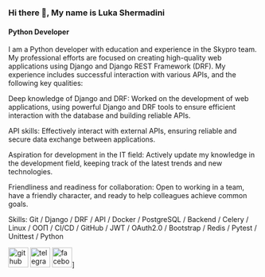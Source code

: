 ### Hi there 👋, My name is Luka Shermadini
#### Python Developer
I am a Python developer with education and experience in the Skypro team. My professional efforts are focused on creating high-quality web applications using Django and Django REST Framework (DRF). My experience includes successful interaction with various APIs, and the following key qualities:

Deep knowledge of Django and DRF: Worked on the development of web applications, using powerful Django and DRF tools to ensure efficient interaction with the database and building reliable APIs.

API skills: Effectively interact with external APIs, ensuring reliable and secure data exchange between applications.

Aspiration for development in the IT field: Actively update my knowledge in the development field, keeping track of the latest trends and new technologies.

Friendliness and readiness for collaboration: Open to working in a team, have a friendly character, and ready to help colleagues achieve common goals.

Skills: Git / Django / DRF / API / Docker / PostgreSQL / Backend / Celery / Linux / ООП / CI/CD / GitHub / JWT / OAuth2.0 / Bootstrap / Redis / Pytest / Unittest / Python



[<img src='https://cdn.jsdelivr.net/npm/simple-icons@3.0.1/icons/github.svg' alt='github' height='40'>](https://github.com/Sherika91)  [<img src='https://cdn.jsdelivr.net/npm/simple-icons@3.0.1/icons/telegram.svg' alt='telegram' height='40'>](https://t.me/LukaShermadini)  [<img src='https://cdn.jsdelivr.net/npm/simple-icons@3.0.1/icons/facebook.svg' alt='facebook' height='40'>](https://www.facebook.com/luka.shermadini8/)]

